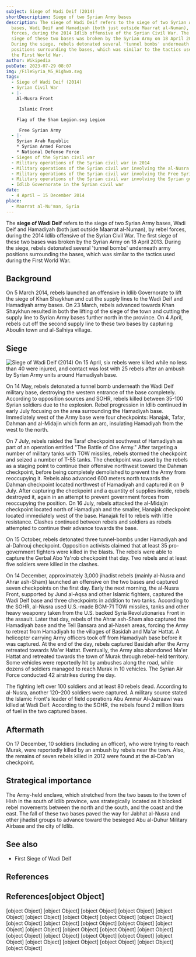 ```yaml
---
subject: Siege of Wadi Deif (2014)
shortDescription: Siege of two Syrian Army bases
description: The siege of Wadi Deif refers to the siege of two Syrian Army
  bases, Wadi Deif and Hamadiyah (both just outside Maarrat al-Numan), by rebel
  forces, during the 2014 Idlib offensive of the Syrian Civil War. The first
  siege of these two bases was broken by the Syrian Army on 18 April 2013.
  During the siege, rebels detonated several 'tunnel bombs' underneath army
  positions surrounding the bases, which was similar to the tactics used during
  the First World War.
author: Wikipedia
pubDate: 2023-07-29 08:07
img: /FileSyria_M5_Highwa.svg
tags:
  - Siege of Wadi Deif (2014)
  - Syrian Civil War
  - |-
    Al-Nusra Front

     Islamic Front

    Flag of the Sham Legion.svg Legion

     Free Syrian Army
  - |-
    Syrian Arab Republic
    * Syrian Armed Forces
    * National Defense Force
  - Sieges of the Syrian civil war
  - Military operations of the Syrian civil war in 2014
  - Military operations of the Syrian civil war involving the al-Nusra Front
  - Military operations of the Syrian civil war involving the Free Syrian Army
  - Military operations of the Syrian civil war involving the Syrian government
  - Idlib Governorate in the Syrian civil war
date:
  - 4 April – 15 December 2014
place:
  - Maarrat al-Nu'man, Syria
---
```


The **siege of Wadi Deif** refers to the siege of two Syrian Army bases, Wadi Deif and Hamadiyah (both just outside Maarrat al-Numan), by rebel forces, during the 2014 Idlib offensive of the Syrian Civil War. The first siege of these two bases was broken by the Syrian Army on 18 April 2013. During the siege, rebels detonated several 'tunnel bombs' underneath army positions surrounding the bases, which was similar to the tactics used during the First World War.

## Background
On 5 March 2014, rebels launched an offensive in Idlib Governorate to lift the siege of Khan Shaykhun and cut the supply lines to the Wadi Deif and Hamadiyah army bases. On 23 March, rebels advanced towards Khan Shaykhun resulted in both the lifting of the siege of the town and cutting the supply line to Syrian Army bases further north in the province. On 4 April, rebels cut off the second supply line to these two bases by capturing Aboulin town and al-Salhiya village.

## Siege
![Siege of Wadi Deif (2014)](https://wikipedia.org/wiki/Special:Redirect/file/Siege_of_Wadi_Deif_(2014).svg?)
On 15 April, six rebels were killed while no less than 40 were injured, and contact was lost with 25 rebels after an ambush by Syrian Army units around Hamadiyah base.

On 14 May, rebels detonated a tunnel bomb underneath the Wadi Deif military base, destroying the western entrance of the base completely. According to opposition sources and SOHR, rebels killed between 35-100 Syrian soldiers due to the explosion. Rebel progression in Idlib continued in early July focusing on the area surrounding the Hamadiyah base. Immediately west of the Army base were four checkpoints: Hanajak, Tafar, Dahman and al-Midajin which form an arc, insulating Hamadiyah from the west to the north.

On 7 July, rebels raided the Taraf checkpoint southwest of Hamadiyah as part of an operation entitled "The Battle of One Army." After targeting a number of military tanks with TOW missiles, rebels stormed the checkpoint and seized a number of T-55 tanks. The checkpoint was used by the rebels as a staging point to continue their offensive northwest toward the Dahman checkpoint, before being completely demolished to prevent the Army from reoccupying it. Rebels also advanced 600 meters north towards the Dahman checkpoint located northwest of Hamadiyah and captured it on 9 July. After capturing the checkpoint and a quantity of supplies inside, rebels destroyed it, again in an attempt to prevent government forces from reoccupying the position. On 16 July, rebels attacked the al-Midajin checkpoint located north of Hamadiyah and the smaller, Hanajak checkpoint located immediately west of the base. Hanajak fell to rebels with little resistance. Clashes continued between rebels and soldiers as rebels attempted to continue their advance towards the base.

On 15 October, rebels detonated three tunnel-bombs under Hamadiyah and al-Dahrouj checkpoint. Opposition activists claimed that at least 35 pro-government fighters were killed in the blasts. The rebels were able to capture the Gerbal Abo Ya'rob checkpoint that day. Two rebels and at least five soldiers were killed in the clashes.

On 14 December, approximately 3,000 jihadist rebels (mainly al-Nusra and Ahrar ash-Sham) launched an offensive on the two bases and captured seven checkpoints on the first day. Early the next morning, the al-Nusra Front, supported by Jund al-Aqsa and other Islamic fighters, captured the Wadi Deif base and three checkpoints in addition to two tanks. According to the SOHR, al-Nusra used U.S.-made BGM-71 TOW missiles, tanks and other heavy weaponry taken from the U.S. backed Syria Revolutionaries Front in the assault. Later that day, rebels of the Ahrar ash-Sham also captured the Hamadiyah base and the Tell Bansara and al-Naseh areas, forcing the Army to retreat from Hamadiyah to the villages of Basidah and Ma'ar Hattat. A helicopter carrying Army officers took off from Hamadiyah base before it was captured. At the end of the day, rebels captured Basidah after the Army retreated towards Ma'er Hattat. Eventually, the Army also abandoned Ma'er Hattat and retreated towards the town of Murak through rebel-held territory. Some vehicles were reportedly hit by ambushes along the road, while dozens of soldiers managed to reach Murak in 10 vehicles. The Syrian Air Force conducted 42 airstrikes during the day.

The fighting left over 100 soldiers and at least 80 rebels dead. According to al-Nusra, another 120–200 soldiers were captured. A military source stated the Islamic Front's leader of field operations Abu Ammar Al-Jazraawi was killed at Wadi Deif. According to the SOHR, the rebels found 2 million liters of fuel in the two captured bases.

## Aftermath
On 17 December, 10 soldiers (including an officer), who were trying to reach Murak, were reportedly killed by an ambush by rebels near the town. Also, the remains of seven rebels killed in 2012 were found at the al-Dab'an checkpoint.

## Strategical importance
The Army-held enclave, which stretched from the two bases to the town of Hish in the south of Idlib province, was strategically located as it blocked rebel movements between the north and the south, and the coast and the east. The fall of these two bases paved the way for Jabhat al-Nusra and other jihadist groups to advance toward the besieged Abu al-Duhur Military Airbase and the city of Idlib.

## See also
 * First Siege of Wadi Deif


## References
## References[object Object]
[object Object]
[object Object]
[object Object]
[object Object]
[object Object]
[object Object]
[object Object]
[object Object]
[object Object]
[object Object]
[object Object]
[object Object]
[object Object]
[object Object]
[object Object]
[object Object]
[object Object]
[object Object]
[object Object]
[object Object]
[object Object]
[object Object]
[object Object]
[object Object]
[object Object]
[object Object]
[object Object]
[object Object]